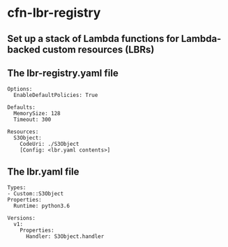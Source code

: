 # cfn-lbr-registry
## Set up a stack of Lambda functions for Lambda-backed custom resources (LBRs)


## The lbr-registry.yaml file
```
Options:
  EnableDefaultPolicies: True

Defaults:
  MemorySize: 128
  Timeout: 300

Resources:
  S3Object:
    CodeUri: ./S3Object
    [Config: <lbr.yaml contents>]
```

## The lbr.yaml file
```
Types:
- Custom::S3Object
Properties:
  Runtime: python3.6

Versions:
  v1:
    Properties:
      Handler: S3Object.handler
```


